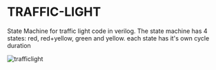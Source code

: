 # TRAFFIC-LIGHT
State Machine for traffic light code in verilog.
The state machine has 4 states: red, red+yellow, green and yellow. each state has it's own cycle duration




![trafficlight](https://user-images.githubusercontent.com/57755536/196035505-12de6b0f-d2d3-4663-ae26-01d7baab331a.png)
